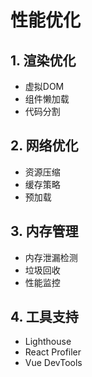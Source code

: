 # 性能优化

## 1. 渲染优化
- 虚拟DOM
- 组件懒加载
- 代码分割

## 2. 网络优化
- 资源压缩
- 缓存策略
- 预加载

## 3. 内存管理
- 内存泄漏检测
- 垃圾回收
- 性能监控

## 4. 工具支持
- Lighthouse
- React Profiler
- Vue DevTools
